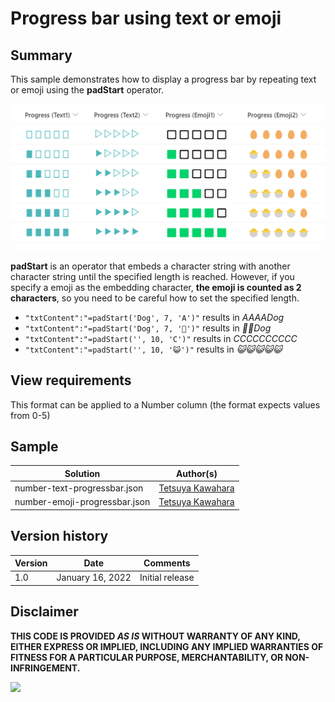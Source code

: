 # Progress bar using text or emoji

## Summary
This sample demonstrates how to display a progress bar by repeating text or emoji using the **padStart** operator.

![screenshot of the sample](./assets/screenshot.png)

**padStart** is an operator that embeds a character string with another character string until the specified length is reached. However, if you specify a emoji as the embedding character, **the emoji is counted as 2 characters**, so you need to be careful how to set the specified length.

- `"txtContent":"=padStart('Dog', 7, 'A')"` results in *AAAADog*
- `"txtContent":"=padStart('Dog', 7, '🐶')"` results in *🐶🐶Dog*
- `"txtContent":"=padStart('', 10, 'C')"` results in *CCCCCCCCCC*
- `"txtContent":"=padStart('', 10, '😺')"` results in *😺😺😺😺😺*

## View requirements
This format can be applied to a Number column (the format expects values from 0-5)

## Sample

Solution                      |Author(s)
------------------------------|---------------------------
number-text-progressbar.json  |[Tetsuya Kawahara](https://twitter.com/techan_k)
number-emoji-progressbar.json |[Tetsuya Kawahara](https://twitter.com/techan_k)

## Version history

Version |Date             |Comments
--------|-----------------|--------
1.0     |January 16, 2022 |Initial release

## Disclaimer
**THIS CODE IS PROVIDED *AS IS* WITHOUT WARRANTY OF ANY KIND, EITHER EXPRESS OR IMPLIED, INCLUDING ANY IMPLIED WARRANTIES OF FITNESS FOR A PARTICULAR PURPOSE, MERCHANTABILITY, OR NON-INFRINGEMENT.**

<img src="https://pnptelemetry.azurewebsites.net/sp-dev-list-formatting/column-samples/number-text-emoji-progressbar" />